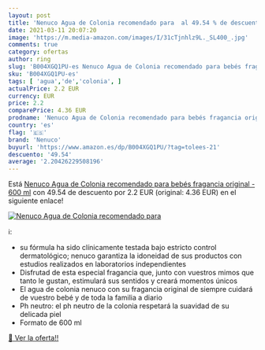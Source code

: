 ```yaml
---
layout: post
title: 'Nenuco Agua de Colonia recomendado para  al 49.54 % de descuento'
date: 2021-03-11 20:07:20
image: 'https://m.media-amazon.com/images/I/31cTjnhlz9L._SL400_.jpg'
comments: true
category: ofertas
author: ring
slug: 'B004XGQ1PU-es Nenuco Agua de Colonia recomendado para bebés fragancia...'
sku: 'B004XGQ1PU-es'
tags: [ 'agua','de','colonia', ]
actualPrice: 2.2 EUR
currency: EUR
price: 2.2
comparePrice: 4.36 EUR
prodname: 'Nenuco Agua de Colonia recomendado para bebés fragancia original - 600 ml'
country: 'es'
flag: '🇪🇸'
brand: 'Nenuco'
buyurl: 'https://www.amazon.es/dp/B004XGQ1PU/?tag=tolees-21'
descuento: '49.54'
average: '2.20426229508196'
---
```


Está [Nenuco Agua de Colonia recomendado para bebés fragancia original - 600 ml](https://www.amazon.es/dp/B004XGQ1PU/?tag=tolees-21) con 49.54 de descuento por 2.2 EUR (original: 4.36 EUR) en el siguiente enlace!

[![Nenuco Agua de Colonia recomendado para ](https://m.media-amazon.com/images/I/31cTjnhlz9L._SL400_.jpg)](https://www.amazon.es/dp/B004XGQ1PU/?tag=tolees-21)

ℹ️:

- su fórmula ha sido clínicamente testada bajo estricto control dermatológico; nenuco garantiza la idoneidad de sus productos con estudios realizados en laboratorios independientes
- Disfrutad de esta especial fragancia que, junto con vuestros mimos que tanto le gustan, estimulará sus sentidos y creará momentos únicos
- El agua de colonia nenuco con su fragancia original de siempre cuidará de vuestro bebé y de toda la familia a diario
- Ph neutro: el ph neutro de la colonia respetará la suavidad de su delicada piel
- Formato de 600 ml

[🛒 Ver la oferta!!](https://www.amazon.es/dp/B004XGQ1PU/?tag=tolees-21)
